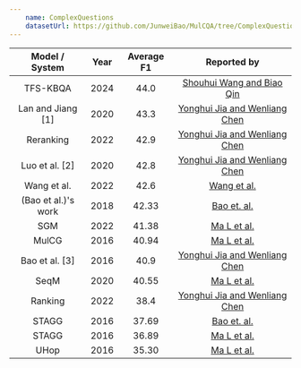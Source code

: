 ```yaml
---
    name: ComplexQuestions
    datasetUrl: https://github.com/JunweiBao/MulCQA/tree/ComplexQuestions
---
```


|   Model / System    |   Year    | Average F1 |                                   Reported by                                |
|:-------------------:|:---------:|:----------:|:----------------------------------------------------------------------------:|
|      TFS-KBQA       |   2024    |    44.0    | [Shouhui Wang and Biao Qin](https://aclanthology.org/2024.lrec-main.1074.pdf)|
|  Lan and Jiang [1]  |   2020    |    43.3    |      [Yonghui Jia and Wenliang Chen](https://arxiv.org/pdf/2204.12808.pdf)   |
|      Reranking      |   2022    |    42.9    |      [Yonghui Jia and Wenliang Chen](https://arxiv.org/pdf/2204.12808.pdf)   |
|   Luo et al. [2]    |   2020    |    42.8    |      [Yonghui Jia and Wenliang Chen](https://arxiv.org/pdf/2204.12808.pdf)   |
|     Wang et al.     |   2022    |    42.6     |          [Wang et al.](https://link.springer.com/chapter/10.1007/978-3-031-10983-6_15)          |
| (Bao et al.)'s work |   2018    |   42.33    |              [Bao et. al.](https://aclanthology.org/C16-1236.pdf)            |
|         SGM         |   2022    |   41.38    | [Ma L et al.](https://ieeexplore.ieee.org/stamp/stamp.jsp?tp=&arnumber=9747229) |
|        MulCG        |   2016    |   40.94    | [Ma L et al.](https://ieeexplore.ieee.org/stamp/stamp.jsp?tp=&arnumber=9747229) |
|   Bao et al. [3]    |   2016    |    40.9    |      [Yonghui Jia and Wenliang Chen](https://arxiv.org/pdf/2204.12808.pdf)   |
|        SeqM         |   2020    |   40.55    | [Ma L et al.](https://ieeexplore.ieee.org/stamp/stamp.jsp?tp=&arnumber=9747229) |
|       Ranking       |   2022    |    38.4    |      [Yonghui Jia and Wenliang Chen](https://arxiv.org/pdf/2204.12808.pdf)   |
|        STAGG        |   2016    |   37.69    |              [Bao et. al.](https://aclanthology.org/C16-1236.pdf)            |
|        STAGG        |   2016    |   36.89    | [Ma L et al.](https://ieeexplore.ieee.org/stamp/stamp.jsp?tp=&arnumber=9747229) |
|        UHop         |   2016    |   35.30    | [Ma L et al.](https://ieeexplore.ieee.org/stamp/stamp.jsp?tp=&arnumber=9747229) |
